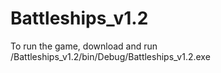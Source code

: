 # Battleships_v1.2

To run the game, download and run /Battleships_v1.2/bin/Debug/Battleships_v1.2.exe

